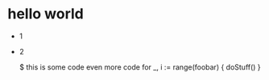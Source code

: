 # hello world

* 1
* 2

    $ this is some code
    even more code
    for _, i := range(foobar) {
        doStuff()
    }
